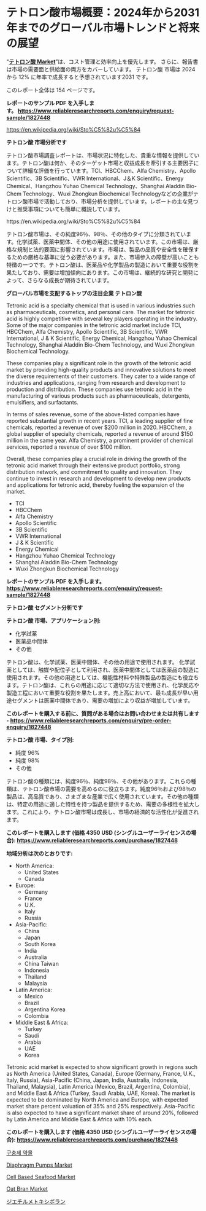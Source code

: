<p><h1>テトロン酸市場概要：2024年から2031年までのグローバル市場トレンドと将来の展望</h1></p><p>&ldquo;<strong><a href="https://www.reliableresearchreports.com/tetronic-acid-r1827448">テトロン酸 Market</a></strong>&rdquo;は、コスト管理と効率向上を優先します。 さらに、報告書は市場の需要面と供給面の両方をカバーしています。 テトロン酸 市場は 2024 から 12% に年率で成長すると予想されています2031 です。</p>
<p>このレポート全体は 154 ページです。</p>
<p><strong>レポートのサンプル PDF を入手します。&nbsp;<a href="https://www.reliableresearchreports.com/enquiry/request-sample/1827448">https://www.reliableresearchreports.com/enquiry/request-sample/1827448</a></strong></p>
<p><a href="https://en.wikipedia.org/wiki/Sto%C5%82u%C5%84">https://en.wikipedia.org/wiki/Sto%C5%82u%C5%84</a></p>
<p><strong>テトロン酸 市場分析です</strong></p>
<p><p>テトロン酸市場調査レポートは、市場状況に特化した、貴重な情報を提供しています。テトロン酸は何か、そのターゲット市場と収益成長を牽引する主要因子について詳細な評価を行っています。TCI、HBCChem、Alfa Chemistry、Apollo Scientific、3B Scientific、VWR International、J＆K Scientific、Energy Chemical、Hangzhou Yuhao Chemical Technology、Shanghai Aladdin Bio-Chem Technology、Wuxi Zhongkun Biochemical Technologyなどの企業がテトロン酸市場で活動しており、市場分析を提供しています。レポートの主な見つけと推奨事項についても簡単に概説しています。</p></p>
<p>https://en.wikipedia.org/wiki/Sto%C5%82u%C5%84</p>
<p><p>テトロン酸市場は、その純度96％、98％、その他のタイプに分類されています。化学試薬、医薬中間体、その他の用途に使用されています。この市場は、厳格な規制と法的要因に影響されています。市場は、製品の品質や安全性を確保するための厳格な基準に従う必要があります。また、市場参入の障壁が高いことも特徴の一つです。テトロン酸は、医薬品や化学製品の製造において重要な役割を果たしており、需要は増加傾向にあります。この市場は、継続的な研究と開発によって、さらなる成長が期待されています。</p></p>
<p><strong>グローバル市場を支配するトップの注目企業 テトロン酸</strong></p>
<p><p>Tetronic acid is a specialty chemical that is used in various industries such as pharmaceuticals, cosmetics, and personal care. The market for tetronic acid is highly competitive with several key players operating in the industry. Some of the major companies in the tetronic acid market include TCI, HBCChem, Alfa Chemistry, Apollo Scientific, 3B Scientific, VWR International, J & K Scientific, Energy Chemical, Hangzhou Yuhao Chemical Technology, Shanghai Aladdin Bio-Chem Technology, and Wuxi Zhongkun Biochemical Technology.</p><p>These companies play a significant role in the growth of the tetronic acid market by providing high-quality products and innovative solutions to meet the diverse requirements of their customers. They cater to a wide range of industries and applications, ranging from research and development to production and distribution. These companies use tetronic acid in the manufacturing of various products such as pharmaceuticals, detergents, emulsifiers, and surfactants.</p><p>In terms of sales revenue, some of the above-listed companies have reported substantial growth in recent years. TCI, a leading supplier of fine chemicals, reported a revenue of over $200 million in 2020. HBCChem, a global supplier of specialty chemicals, reported a revenue of around $150 million in the same year. Alfa Chemistry, a prominent provider of chemical services, reported a revenue of over $100 million.</p><p>Overall, these companies play a crucial role in driving the growth of the tetronic acid market through their extensive product portfolio, strong distribution network, and commitment to quality and innovation. They continue to invest in research and development to develop new products and applications for tetronic acid, thereby fueling the expansion of the market.</p></p>
<p><ul><li>TCI</li><li>HBCChem</li><li>Alfa Chemistry</li><li>Apollo Scientific</li><li>3B Scientific</li><li>VWR International</li><li>J & K Scientific</li><li>Energy Chemical</li><li>Hangzhou Yuhao Chemical Technology</li><li>Shanghai Aladdin Bio-Chem Technology</li><li>Wuxi Zhongkun Biochemical Technology</li></ul></p>
<p><strong>レポートのサンプル PDF を入手します。 <a href="https://www.reliableresearchreports.com/enquiry/request-sample/1827448">https://www.reliableresearchreports.com/enquiry/request-sample/1827448</a></strong></p>
<p><strong>テトロン酸 セグメント分析です</strong></p>
<p><strong>テトロン酸 市場、アプリケーション別:</strong></p>
<p><ul><li>化学試薬</li><li>医薬品中間体</li><li>その他</li></ul></p>
<p><p>テトロン酸は、化学試薬、医薬中間体、その他の用途で使用されます。 化学試薬としては、触媒や配位子として利用され、医薬中間体としては医薬品の製造に使用されます。その他の用途としては、機能性材料や特殊製品の製造にも役立ちます。テトロン酸は、これらの用途に応じて適切な方法で使用され、化学反応や製造工程において重要な役割を果たします。売上高において、最も成長が早い用途セグメントは医薬中間体であり、需要の増加により収益が増加しています。</p></p>
<p><strong>このレポートを購入する前に、質問がある場合はお問い合わせまたは共有します - <a href="https://www.reliableresearchreports.com/enquiry/pre-order-enquiry/1827448">https://www.reliableresearchreports.com/enquiry/pre-order-enquiry/1827448</a></strong></p>
<p><strong>テトロン酸 市場、タイプ別:</strong></p>
<p><ul><li>純度 96%</li><li>純度 98%</li><li>その他</li></ul></p>
<p><p>テトロン酸の種類には、純度96％、純度98％、その他があります。これらの種類は、テトロン酸市場の需要を高めるのに役立ちます。純度96％および98％の製品は、高品質であり、さまざまな産業で広く使用されています。その他の種類は、特定の用途に適した特性を持つ製品を提供するため、需要の多様性を拡大します。これにより、テトロン酸市場は成長し、市場の経済的な活性化が促進されます。</p></p>
<p><strong>このレポートを購入します (価格 4350 USD (シングルユーザーライセンスの場合): <a href="https://www.reliableresearchreports.com/purchase/1827448">https://www.reliableresearchreports.com/purchase/1827448</a></strong></p>
<p><strong>地域分析は次のとおりです:</strong></p>
<p><ul>
    <li>
        North America:
        <ul>
            <li>United States</li>
            <li>Canada</li>
        </ul>
    </li>
    <li>
        Europe:
        <ul>
            <li>Germany</li>
            <li>France</li>
            <li>U.K.</li>
            <li>Italy</li>
            <li>Russia</li>
        </ul>
    </li>
    <li>
        Asia-Pacific:
        <ul>
            <li>China</li>
            <li>Japan</li>
            <li>South Korea</li>
            <li>India</li>
            <li>Australia</li>
            <li>China Taiwan</li>
            <li>Indonesia</li>
            <li>Thailand</li>
            <li>Malaysia</li>
        </ul>
    </li>
    <li>
        Latin America:
        <ul>
            <li>Mexico</li>
            <li>Brazil</li>
            <li>Argentina Korea</li>
            <li>Colombia</li>
        </ul>
    </li>
    <li>
        Middle East & Africa:
        <ul>
            <li>Turkey</li>
            <li>Saudi</li>
            <li>Arabia</li>
            <li>UAE</li>
            <li>Korea</li>
        </ul>
    </li>
    </ul></p>
<p><p>Tetronic acid market is expected to show significant growth in regions such as North America (United States, Canada), Europe (Germany, France, U.K., Italy, Russia), Asia-Pacific (China, Japan, India, Australia, Indonesia, Thailand, Malaysia), Latin America (Mexico, Brazil, Argentina, Colombia), and Middle East & Africa (Turkey, Saudi Arabia, UAE, Korea). The market is expected to be dominated by North America and Europe, with expected market share percent valuation of 35% and 25% respectively. Asia-Pacific is also expected to have a significant market share of around 20%, followed by Latin America and Middle East & Africa with 10% each.</p></p>
<p><strong>このレポートを購入します (価格 4350 USD (シングルユーザーライセンスの場合): <a href="https://www.reliableresearchreports.com/purchase/1827448">https://www.reliableresearchreports.com/purchase/1827448</a></strong></p>
<p><p><a href="https://medium.com/@trevorkruvalis5678/%ED%95%AD%ED%88%AC%EC%84%A0%EC%A0%9C-%EC%95%BD%EB%AC%BC-%EC%8B%9C%EC%9E%A5-%EA%B7%9C%EB%AA%A8-%EB%B0%8F-%EC%A0%90%EC%9C%A0%EC%9C%A8-%EB%B6%84%EC%84%9D-%EC%84%B1%EC%9E%A5-%EB%8F%99%ED%96%A5-%EB%B0%8F-%EC%98%88%EC%B8%A1-2024-2031-39744453ccbc">구충제 약물</a></p><p><a href="https://medium.com/@diegomoen/diaphragm-pumps-market-global-market-insights-and-sales-trends-2024-to-2031-2f3f5e3a0430">Diaphragm Pumps Market</a></p><p><a href="https://www.linkedin.com/pulse/cell-based-seafood-market-size-share-trends-analysis-report-product-0fduf?trackingId=poe%2FBHbAQ8WXwPF4yGRhbg%3D%3D">Cell Based Seafood Market</a></p><p><a href="https://www.linkedin.com/pulse/oat-bran-market-size-type-organic-brannormal-product-online-saleshypermarkets-zijif?trackingId=vHwU1snGRSys%2FlzZEa16kQ%3D%3D">Oat Bran Market</a></p><p><a href="https://github.com/lababdou/Market-Research-Report-List-5/blob/main/335308970980.md">ジエチルメトキシボラン</a></p></p>